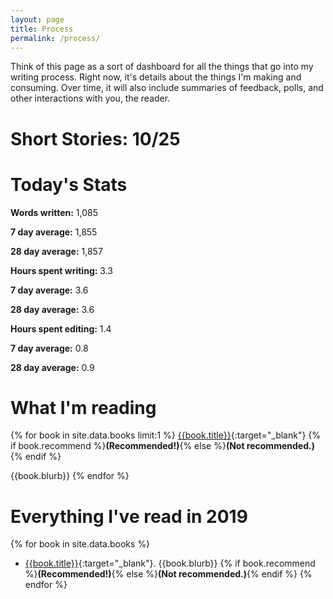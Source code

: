 ```yaml
---
layout: page
title: Process
permalink: /process/
---
```


Think of this page as a sort of dashboard for all the things that go into my writing
process. Right now, it's details about the things I'm making and consuming. Over time,
it will also include summaries of feedback, polls, and other interactions with you, the
reader.

# Short Stories: 10/25

# Today's Stats
**Words written:** 1,085

**7 day average:** 1,855

**28 day average:** 1,857

**Hours spent writing:** 3.3

**7 day average:** 3.6

**28 day average:** 3.6

**Hours spent editing:** 1.4

**7 day average:** 0.8

**28 day average:** 0.9

# What I'm reading
{% for book in site.data.books limit:1 %}
[{{book.title}}]({{book.link}}){:target="_blank"} {% if book.recommend %}**(Recommended!)**{% else %}**(Not recommended.)**{% endif %}

{{book.blurb}}
{% endfor %}

# Everything I've read in 2019
{% for book in site.data.books %}
- [{{book.title}}]({{book.link}}){:target="_blank"}. {{book.blurb}} {% if book.recommend %}**(Recommended!)**{% else %}**(Not recommended.)**{% endif %}
{% endfor %}
